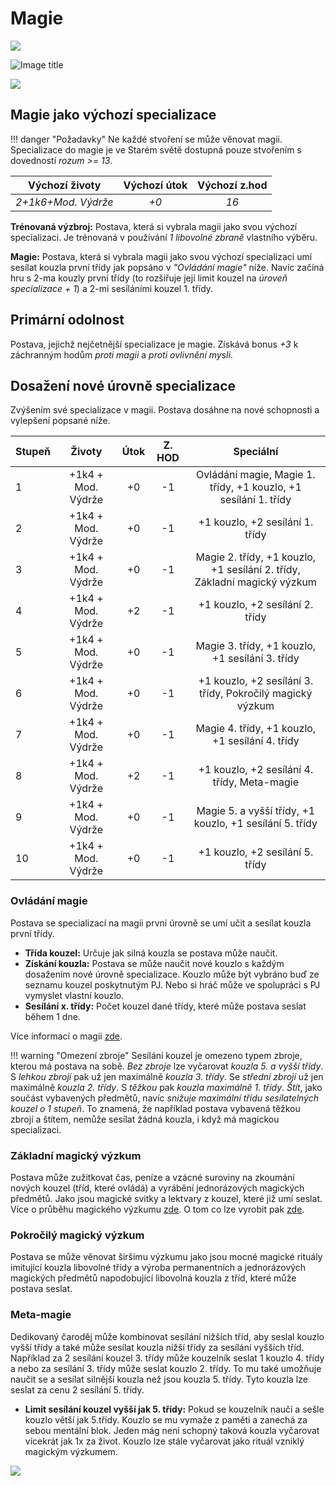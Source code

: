 # Magie

<img src="/assets/sep_line.png"/>

![Image title](/assets/OW/classes/Wizard.jpeg)

<img src="/assets/sep_line.png"/>

## Magie jako výchozí specializace

!!! danger "Požadavky"
    Ne každé stvoření se může věnovat magii. Specializace do magie je ve Starém světě dostupná pouze stvořením s dovedností *rozum >= 13*.

|   Výchozí životy    | Výchozí útok | Výchozí z.hod |
| :-----------------: | :----------: | :-----------: |
| *2+1k6+Mod. Výdrže* |     *+0*     |     *16*      |

**Trénovaná výzbroj:** Postava, která si vybrala magii jako svou výchozí specializaci. Je trénovaná v používání *1 libovolné zbraně* vlastního výběru.

**Magie:** Postava, která si vybrala magii jako svou výchozí specializaci umí sesílat kouzla první třídy jak popsáno v *"Ovládání magie"* níže. Navíc začíná hru s 2-ma kouzly první třídy (to rozšiřuje její limit kouzel na *úroveň specializace + 1*) a 2-mi sesíláními kouzel 1. třídy.

## Primární odolnost

Postava, jejichž nejčetnější specializace je magie. Získává bonus *+3* k záchranným hodům *proti magii* a *proti ovlivnění mysli*.

## Dosažení nové úrovně specializace

Zvýšením své specializace v magii. Postava dosáhne na nové schopnosti a vylepšení popsané níže.

| Stupeň |       Životy       | Útok | Z. HOD |                          Speciální                           |
| :----- | :----------------: | :--: | :----: | :----------------------------------------------------------: |
| 1      | +1k4 + Mod. Výdrže |  +0  |   -1   | Ovládání magie, Magie 1. třídy, +1 kouzlo, +1 sesílání 1. třídy |
| 2      | +1k4 + Mod. Výdrže |  +0  |   -1   |               +1 kouzlo, +2 sesílání 1. třídy                |
| 3      | +1k4 + Mod. Výdrže |  +0  |   -1   | Magie 2. třídy, +1 kouzlo, +1 sesílání 2. třídy, Základní magický výzkum |
| 4      | +1k4 + Mod. Výdrže |  +2  |   -1   |               +1 kouzlo, +2 sesílání 2. třídy                |
| 5      | +1k4 + Mod. Výdrže |  +0  |   -1   |       Magie 3. třídy, +1 kouzlo, +1 sesílání 3. třídy        |
| 6      | +1k4 + Mod. Výdrže |  +0  |   -1   |  +1 kouzlo, +2 sesílání 3. třídy, Pokročilý magický výzkum   |
| 7      | +1k4 + Mod. Výdrže |  +0  |   -1   |       Magie 4. třídy, +1 kouzlo, +1 sesílání 4. třídy        |
| 8      | +1k4 + Mod. Výdrže |  +2  |   -1   |         +1 kouzlo, +2 sesílání 4. třídy, Meta-magie          |
| 9      | +1k4 + Mod. Výdrže |  +0  |   -1   |   Magie 5. a vyšší třídy, +1 kouzlo, +1 sesílání 5. třídy    |
| 10     | +1k4 + Mod. Výdrže |  +0  |   -1   |               +1 kouzlo, +2 sesílání 5. třídy                |

### Ovládání magie

Postava se specializací na magii první úrovně se umí učit a sesílat kouzla první třídy.

- **Třída kouzel:** Určuje jak silná kouzla se postava může naučit.
- **Získání kouzla:** Postava se může naučit nové kouzlo s každým dosažením nové úrovně specializace. Kouzlo může být vybráno buď ze seznamu kouzel poskytnutým PJ. Nebo si hráč může ve spolupráci s PJ vymyslet vlastní kouzlo.
- **Sesílání x. třídy:** Počet kouzel dané třídy, které může postava seslat během 1 dne.

Více informací o magii [zde](/Starý%20svět%20%28Zasazení%29/magic/).

!!! warning "Omezení zbroje"
    Sesílání kouzel je omezeno typem zbroje, kterou má postava na sobě. *Bez zbroje* lze vyčarovat *kouzla 5. a vyšší třídy*. S *lehkou zbrojí* pak už jen maximálně *kouzla 3. třídy*. Se *střední zbrojí* už jen maximálně *kouzla 2. třídy*. S *těžkou* pak *kouzla maximálně 1. třídy*. *Štít*, jako součást vybavených předmětů, navíc *snižuje maximální třídu sesílatelných kouzel o 1 stupeň*. To znamená, že například postava vybavená těžkou zbrojí a štítem, nemůže sesílat žádná kouzla, i když má magickou specializaci.

### Základní magický výzkum

Postava může zužitkovat čas, peníze a vzácné suroviny na zkoumání nových kouzel (tříd, které ovládá) a vyrábění jednorázových magických předmětů. Jako jsou magické svitky a lektvary z kouzel, které již umí seslat. Více o průběhu magického výzkumu [zde](/Pravidla%20a%20procedury/Downtime/). O tom co lze vyrobit pak [zde](/Starý%20svět%20%28Zasazení%29/magic/).

### Pokročilý magický výzkum

Postava se může věnovat širšímu výzkumu jako jsou mocné magické rituály imitující kouzla libovolné třídy a výroba permanentních a jednorázových magických předmětů napodobující libovolná kouzla z tříd, které může postava seslat.

### Meta-magie

Dedikovaný čaroděj může kombinovat sesílání nižších tříd, aby seslal kouzlo vyšší třídy a také může sesílat kouzla nižší třídy za sesílání vyšších tříd. Například za 2 sesílání kouzel 3. třídy může kouzelník seslat 1 kouzlo 4. třídy a nebo za sesílání 3. třídy může seslat kouzlo 2. třídy. To mu také umožňuje naučit se a sesílat silnější kouzla než jsou kouzla 5. třídy. Tyto kouzla lze seslat za cenu 2 sesílání 5. třídy.

- **Limit sesílání kouzel vyšší jak 5. třídy:** Pokud se kouzelník naučí a sešle kouzlo větší jak 5.třídy. Kouzlo se mu vymaže z paměti a zanechá za sebou mentální blok. Jeden mág není schopný taková kouzla vyčarovat vícekrát jak 1x za život. Kouzlo lze stále vyčarovat jako rituál vzniklý magickým výzkumem.

<img src="/assets/sep_line.png"/>
